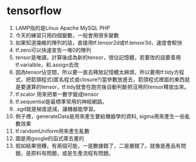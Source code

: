 # tensorflow
1. LAMP指的是Linux Apache MySQL PHP
2. 今天的練習只用四個變數，一般會用很多變數
3. 如果知道幾維的陣列的話，直接用tf.tensor2d或tf.tensor3d，速度會較快
4. tf.zero可以快速宣告一堆0的陣列
5. tensor是唯讀，計算後成為新的tensor，很佔記憶體，若要改的話要善用tf.varialble，和.assign去改
6. 因為tensor佔空間，所以要一直去釋放記憶體太麻煩，所以要用tf.tidy方程式，把箭頭程式(匿名程式或closure?)當參數放進去，箭頭程式裡面的東西就是要運算的tensor，tf.tidy就會在跑完後自動判斷把沒用的tensor釋放出來。
7. tf.scalor 用來把單一數字變成tensor
8. tf.sequential是最標準常用的神經網路。
9. .sgd就是梯度遞減，讓機器能學習。
10. 例子裡，generateData是用來產生要給機器學的資料, sigma用來產生一些亂數效果
11. tf.randomUniform用來產生亂數
12. 圖是用google的函式庫去畫的
13. 假如結果很糟，有兩個可能，一是數據錯了，二是層錯了。就像是產品有問題，是原料有問題，或是生產流程有問題。
